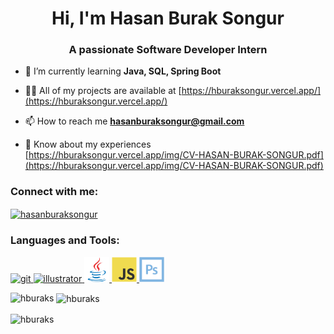 <h1 align="center">Hi, I'm Hasan Burak Songur</h1>
<h3 align="center">A passionate Software Developer Intern</h3>

- 🌱 I’m currently learning **Java, SQL, Spring Boot**

- 👨‍💻 All of my projects are available at [https://hburaksongur.vercel.app/](https://hburaksongur.vercel.app/)

- 📫 How to reach me **hasanburaksongur@gmail.com**

- 📄 Know about my experiences [https://hburaksongur.vercel.app/img/CV-HASAN-BURAK-SONGUR.pdf](https://hburaksongur.vercel.app/img/CV-HASAN-BURAK-SONGUR.pdf)

<h3 align="left">Connect with me:</h3>
<p align="left">
<a href="https://linkedin.com/in/hasanburaksongur" target="blank"><img align="center" src="https://raw.githubusercontent.com/rahuldkjain/github-profile-readme-generator/master/src/images/icons/Social/linked-in-alt.svg" alt="hasanburaksongur" height="30" width="40" /></a>
</p>

<h3 align="left">Languages and Tools:</h3>
<p align="left"> <a href="https://git-scm.com/" target="_blank" rel="noreferrer"> <img src="https://www.vectorlogo.zone/logos/git-scm/git-scm-icon.svg" alt="git" width="40" height="40"/> </a> <a href="https://www.adobe.com/in/products/illustrator.html" target="_blank" rel="noreferrer"> <img src="https://www.vectorlogo.zone/logos/adobe_illustrator/adobe_illustrator-icon.svg" alt="illustrator" width="40" height="40"/> </a> <a href="https://www.java.com" target="_blank" rel="noreferrer"> <img src="https://raw.githubusercontent.com/devicons/devicon/master/icons/java/java-original.svg" alt="java" width="40" height="40"/> </a> <a href="https://developer.mozilla.org/en-US/docs/Web/JavaScript" target="_blank" rel="noreferrer"> <img src="https://raw.githubusercontent.com/devicons/devicon/master/icons/javascript/javascript-original.svg" alt="javascript" width="40" height="40"/> </a> <a href="https://www.photoshop.com/en" target="_blank" rel="noreferrer"> <img src="https://raw.githubusercontent.com/devicons/devicon/master/icons/photoshop/photoshop-line.svg" alt="photoshop" width="40" height="40"/> </a> </p>

<p><img align="left" src="https://github-readme-stats.vercel.app/api/top-langs?username=hburaks&show_icons=true&locale=en&layout=compact" alt="hburaks" /></p>

<p>&nbsp;<img align="center" src="https://github-readme-stats.vercel.app/api?username=hburaks&show_icons=true&locale=en" alt="hburaks" /></p>

<p><img align="center" src="https://github-readme-streak-stats.herokuapp.com/?user=hburaks&" alt="hburaks" /></p>
